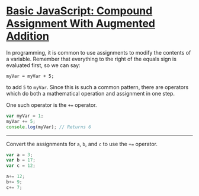 # [Basic JavaScript: Compound Assignment With Augmented Addition](https://learn.freecodecamp.org/javascript-algorithms-and-data-structures/basic-javascript/compound-assignment-with-augmented-addition/)

In programming, it is common to use assignments to modify the contents of a variable. Remember that everything to the right of the equals sign is evaluated first, so we can say:

`myVar = myVar + 5;`

to add `5` to `myVar`. Since this is such a common pattern, there are operators which do both a mathematical operation and assignment in one step.

One such operator is the `+=` operator.

```js
var myVar = 1;
myVar += 5;
console.log(myVar); // Returns 6
```

---

Convert the assignments for `a`, `b`, and `c` to use the `+=` operator.

```js
var a = 3;
var b = 17;
var c = 12;

a+= 12;
b+= 9;
c+= 7;
```